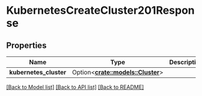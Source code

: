 # KubernetesCreateCluster201Response

## Properties

Name | Type | Description | Notes
------------ | ------------- | ------------- | -------------
**kubernetes_cluster** | Option<[**crate::models::Cluster**](cluster.md)> |  | [optional]

[[Back to Model list]](../README.md#documentation-for-models) [[Back to API list]](../README.md#documentation-for-api-endpoints) [[Back to README]](../README.md)


